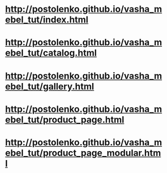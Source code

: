 # http://postolenko.github.io/vasha_mebel_tut/index.html
# http://postolenko.github.io/vasha_mebel_tut/catalog.html
# http://postolenko.github.io/vasha_mebel_tut/gallery.html
# http://postolenko.github.io/vasha_mebel_tut/product_page.html
# http://postolenko.github.io/vasha_mebel_tut/product_page_modular.html